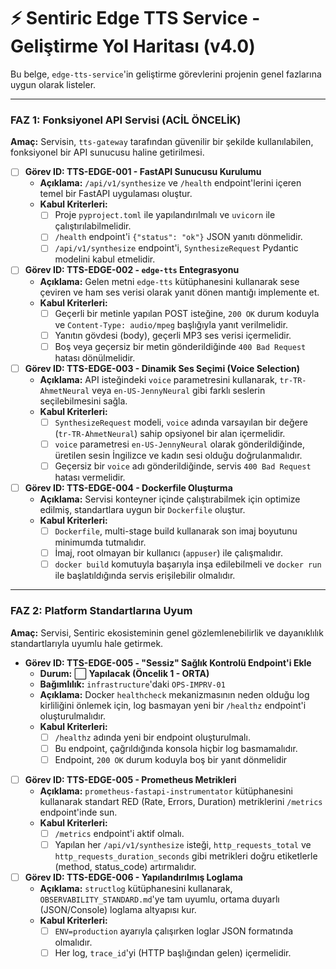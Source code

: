 # ⚡ Sentiric Edge TTS Service - Geliştirme Yol Haritası (v4.0)

Bu belge, `edge-tts-service`'in geliştirme görevlerini projenin genel fazlarına uygun olarak listeler.

---

### **FAZ 1: Fonksiyonel API Servisi (ACİL ÖNCELİK)**

**Amaç:** Servisin, `tts-gateway` tarafından güvenilir bir şekilde kullanılabilen, fonksiyonel bir API sunucusu haline getirilmesi.

-   [ ] **Görev ID: TTS-EDGE-001 - FastAPI Sunucusu Kurulumu**
    -   **Açıklama:** `/api/v1/synthesize` ve `/health` endpoint'lerini içeren temel bir FastAPI uygulaması oluştur.
    -   **Kabul Kriterleri:**
        -   [ ] Proje `pyproject.toml` ile yapılandırılmalı ve `uvicorn` ile çalıştırılabilmelidir.
        -   [ ] `/health` endpoint'i `{"status": "ok"}` JSON yanıtı dönmelidir.
        -   [ ] `/api/v1/synthesize` endpoint'i, `SynthesizeRequest` Pydantic modelini kabul etmelidir.

-   [ ] **Görev ID: TTS-EDGE-002 - `edge-tts` Entegrasyonu**
    -   **Açıklama:** Gelen metni `edge-tts` kütüphanesini kullanarak sese çeviren ve ham ses verisi olarak yanıt dönen mantığı implemente et.
    -   **Kabul Kriterleri:**
        -   [ ] Geçerli bir metinle yapılan POST isteğine, `200 OK` durum koduyla ve `Content-Type: audio/mpeg` başlığıyla yanıt verilmelidir.
        -   [ ] Yanıtın gövdesi (body), geçerli MP3 ses verisi içermelidir.
        -   [ ] Boş veya geçersiz bir metin gönderildiğinde `400 Bad Request` hatası dönülmelidir.

-   [ ] **Görev ID: TTS-EDGE-003 - Dinamik Ses Seçimi (Voice Selection)**
    -   **Açıklama:** API isteğindeki `voice` parametresini kullanarak, `tr-TR-AhmetNeural` veya `en-US-JennyNeural` gibi farklı seslerin seçilebilmesini sağla.
    -   **Kabul Kriterleri:**
        -   [ ] `SynthesizeRequest` modeli, `voice` adında varsayılan bir değere (`tr-TR-AhmetNeural`) sahip opsiyonel bir alan içermelidir.
        -   [ ] `voice` parametresi `en-US-JennyNeural` olarak gönderildiğinde, üretilen sesin İngilizce ve kadın sesi olduğu doğrulanmalıdır.
        -   [ ] Geçersiz bir `voice` adı gönderildiğinde, servis `400 Bad Request` hatası vermelidir.

-   [ ] **Görev ID: TTS-EDGE-004 - Dockerfile Oluşturma**
    -   **Açıklama:** Servisi konteyner içinde çalıştırabilmek için optimize edilmiş, standartlara uygun bir `Dockerfile` oluştur.
    -   **Kabul Kriterleri:**
        -   [ ] `Dockerfile`, multi-stage build kullanarak son imaj boyutunu minimumda tutmalıdır.
        -   [ ] İmaj, root olmayan bir kullanıcı (`appuser`) ile çalışmalıdır.
        -   [ ] `docker build` komutuyla başarıyla inşa edilebilmeli ve `docker run` ile başlatıldığında servis erişilebilir olmalıdır.

---

### **FAZ 2: Platform Standartlarına Uyum**

**Amaç:** Servisi, Sentiric ekosisteminin genel gözlemlenebilirlik ve dayanıklılık standartlarıyla uyumlu hale getirmek.

-   **Görev ID: TTS-EDGE-005 - "Sessiz" Sağlık Kontrolü Endpoint'i Ekle**
    -   **Durum:** ⬜ **Yapılacak (Öncelik 1 - ORTA)**
    -   **Bağımlılık:** `infrastructure`'daki `OPS-IMPRV-01`
    -   **Açıklama:** Docker `healthcheck` mekanizmasının neden olduğu log kirliliğini önlemek için, log basmayan yeni bir `/healthz` endpoint'i oluşturulmalıdır.
    -   **Kabul Kriterleri:**
        -   [ ] `/healthz` adında yeni bir endpoint oluşturulmalı.
        -   [ ] Bu endpoint, çağrıldığında konsola hiçbir log basmamalıdır.
        -   [ ] Endpoint, `200 OK` durum koduyla boş bir yanıt dönmelidir
-   [ ] **Görev ID: TTS-EDGE-005 - Prometheus Metrikleri**
    -   **Açıklama:** `prometheus-fastapi-instrumentator` kütüphanesini kullanarak standart RED (Rate, Errors, Duration) metriklerini `/metrics` endpoint'inde sun.
    -   **Kabul Kriterleri:**
        -   [ ] `/metrics` endpoint'i aktif olmalı.
        -   [ ] Yapılan her `/api/v1/synthesize` isteği, `http_requests_total` ve `http_requests_duration_seconds` gibi metrikleri doğru etiketlerle (method, status_code) artırmalıdır.

-   [ ] **Görev ID: TTS-EDGE-006 - Yapılandırılmış Loglama**
    -   **Açıklama:** `structlog` kütüphanesini kullanarak, `OBSERVABILITY_STANDARD.md`'ye tam uyumlu, ortama duyarlı (JSON/Console) loglama altyapısı kur.
    -   **Kabul Kriterleri:**
        -   [ ] `ENV=production` ayarıyla çalışırken loglar JSON formatında olmalıdır.
        -   [ ] Her log, `trace_id`'yi (HTTP başlığından gelen) içermelidir.